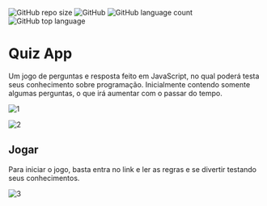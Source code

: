 ![GitHub repo size](https://img.shields.io/github/repo-size/CristianoDaSilvaFerreira/Quiz-app-js) 
![GitHub](https://img.shields.io/github/license/CristianoDaSilvaFerreira/Quiz-app-js)
![GitHub language count](https://img.shields.io/github/languages/count/CristianoDaSilvaFerreira/Quiz-app-js)
![GitHub top language](https://img.shields.io/github/languages/top/CristianoDaSilvaFerreira/Quiz-app-js)

# Quiz App

Um jogo de perguntas e resposta feito em JavaScript, no qual poderá testa seus conhecimento sobre programação. Inicialmente contendo somente algumas perguntas, o que irá aumentar com o passar do tempo.

![1](https://user-images.githubusercontent.com/68359459/147413487-9aef5a45-0d3e-4275-a657-939fb2d96b98.png)

![2](https://user-images.githubusercontent.com/68359459/147413491-62d252c9-edf2-402e-95de-0791ec17a5a0.png)


## Jogar

Para iniciar o jogo, basta entra no link e ler as regras e se divertir testando seus conhecimentos.

![3](https://user-images.githubusercontent.com/68359459/147413492-b0e4c987-f328-458b-bcb6-dd57f1c76144.png)
